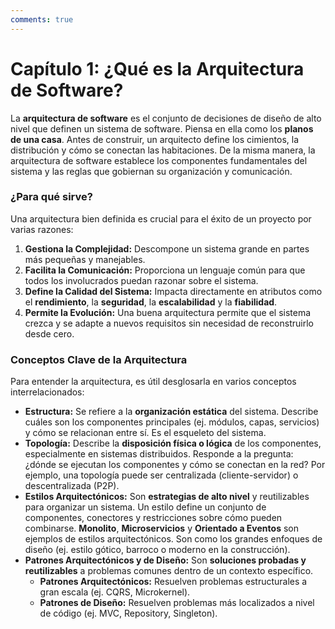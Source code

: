 ```yaml
---
comments: true 
---
```

# Capítulo 1: ¿Qué es la Arquitectura de Software?

La **arquitectura de software** es el conjunto de decisiones de diseño de alto nivel que definen un sistema de software. Piensa en ella como los **planos de una casa**. Antes de construir, un arquitecto define los cimientos, la distribución y cómo se conectan las habitaciones. De la misma manera, la arquitectura de software establece los componentes fundamentales del sistema y las reglas que gobiernan su organización y comunicación.

### **¿Para qué sirve?**

Una arquitectura bien definida es crucial para el éxito de un proyecto por varias razones:

1. **Gestiona la Complejidad:** Descompone un sistema grande en partes más pequeñas y manejables.  
2. **Facilita la Comunicación:** Proporciona un lenguaje común para que todos los involucrados puedan razonar sobre el sistema.  
3. **Define la Calidad del Sistema:** Impacta directamente en atributos como el **rendimiento**, la **seguridad**, la **escalabilidad** y la **fiabilidad**.  
4. **Permite la Evolución:** Una buena arquitectura permite que el sistema crezca y se adapte a nuevos requisitos sin necesidad de reconstruirlo desde cero.

### **Conceptos Clave de la Arquitectura**

Para entender la arquitectura, es útil desglosarla en varios conceptos interrelacionados:

* **Estructura:** Se refiere a la **organización estática** del sistema. Describe cuáles son los componentes principales (ej. módulos, capas, servicios) y cómo se relacionan entre sí. Es el esqueleto del sistema.  
* **Topología:** Describe la **disposición física o lógica** de los componentes, especialmente en sistemas distribuidos. Responde a la pregunta: ¿dónde se ejecutan los componentes y cómo se conectan en la red? Por ejemplo, una topología puede ser centralizada (cliente-servidor) o descentralizada (P2P).  
* **Estilos Arquitectónicos:** Son **estrategias de alto nivel** y reutilizables para organizar un sistema. Un estilo define un conjunto de componentes, conectores y restricciones sobre cómo pueden combinarse. **Monolito**, **Microservicios** y **Orientado a Eventos** son ejemplos de estilos arquitectónicos. Son como los grandes enfoques de diseño (ej. estilo gótico, barroco o moderno en la construcción).  
* **Patrones Arquitectónicos y de Diseño:** Son **soluciones probadas y reutilizables** a problemas comunes dentro de un contexto específico.  
  * **Patrones Arquitectónicos:** Resuelven problemas estructurales a gran escala (ej. CQRS, Microkernel).  
  * **Patrones de Diseño:** Resuelven problemas más localizados a nivel de código (ej. MVC, Repository, Singleton).
